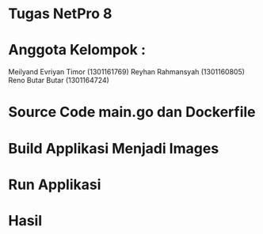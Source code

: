 # Tugas NetPro 8

# Anggota Kelompok : 
Meilyand Evriyan Timor (1301161769)
Reyhan Rahmansyah (1301160805)
Reno Butar Butar (1301164724)

# Source Code main.go dan Dockerfile

# Build Applikasi Menjadi Images

# Run Applikasi

# Hasil
